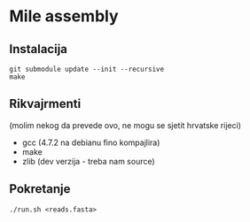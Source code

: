 Mile assembly
=============

Instalacija
-----------

    git submodule update --init --recursive
    make

Rikvajrmenti
------------
(molim nekog da prevede ovo, ne mogu se sjetit hrvatske rijeci)
- gcc (4.7.2 na debianu fino kompajlira)
- make
- zlib (dev verzija - treba nam source)


Pokretanje
----------

    ./run.sh <reads.fasta>
